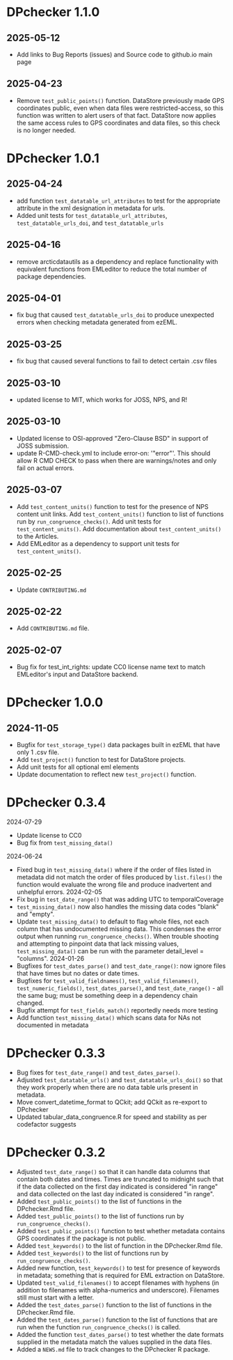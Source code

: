 # DPchecker 1.1.0
## 2025-05-12
  * Add links to Bug Reports (issues) and Source code to github.io main page
## 2025-04-23
  * Remove `test_public_points()` function. DataStore previously made GPS coordinates public, even when data files were restricted-access, so this function was written to alert users of that fact. DataStore now applies the same access rules to GPS coordinates and data files, so this check is no longer needed.

# DPchecker 1.0.1
## 2025-04-24
  * add function `test_datatable_url_attributes` to test for the appropriate attribute in the xml designation in metadata for urls. 
  * Added unit tests for `test_datatable_url_attributes`, `test_datatable_urls_doi`, and `test_datatable_urls`

## 2025-04-16
  * remove arcticdatautils as a dependency and replace functionality with equivalent functions from EMLeditor to reduce the total number of package dependencies.

## 2025-04-01
  * fix bug that caused `test_datatable_urls_doi` to produce unexpected errors when checking metadata generated from ezEML.

## 2025-03-25
  * fix bug that caused several functions to fail to detect certain .csv files

## 2025-03-10
  * updated license to MIT, which works for JOSS, NPS, and R!
## 2025-03-10
  * Updated license to OSI-approved "Zero-Clause BSD" in support of JOSS submission.
  * update R-CMD-check.yml to include error-on: '"error"'. This should allow R CMD CHECK to pass when there are warnings/notes and only fail on actual errors.

## 2025-03-07
  * Add `test_content_units()` function to test for the presence of NPS content unit links. Add `test_content_units()` function to list of functions run by `run_congruence_checks()`. Add unit tests for `test_content_units()`. Add documentation about `test_content_units()` to the Articles.
  * Add EMLeditor as a dependency to support unit tests for `test_content_units()`.
## 2025-02-25
  * Update `CONTRIBUTING.md`
## 2025-02-22
  * Add `CONTRIBUTING.md` file.
  
## 2025-02-07
* Bug fix for test_int_rights: update CC0 license name text to match EMLeditor's input and DataStore backend.

# DPchecker 1.0.0 
## 2024-11-05
* Bugfix for `test_storage_type()` data packages built in ezEML that have only 1 .csv file.
* Add `test_project()` function to test for DataStore projects.
* Add unit tests for all optional eml elements
* Update documentation to reflect new `test_project()` function.

# DPchecker 0.3.4

2024-07-29
* Update license to CC0
* Bug fix from `test_missing_data()`

2024-06-24
* Fixed bug in `test_missing_data()` where if the order of files listed in metadata did not match the order of files produced by `list.files()` the function would evaluate the wrong file and produce inadvertent and unhelpful errors.
2024-02-05
* Fix bug in `test_date_range()` that was adding UTC to temporalCoverage
* `test_missing_data()` now also handles the missing data codes "blank" and "empty".
* Update `test_missing_data()` to default to flag whole files, not each column that has undocumented missing data. This condenses the error output when running `run_congruence_checks()`. When trouble shooting and attempting to pinpoint data that lack missing values, `test_missing_data()` can be run with the parameter detail_level = "columns".
2024-01-26
* Bugfixes for `test_dates_parse()` and `test_date_range()`: now ignore files that have times but no dates or date times.
* Bugfixes for `test_valid_fieldnames()`, `test_valid_filenames()`, `test_numeric_fields()`, `test_dates_parse()`, and `test_date_range()` - all the same bug; must be something deep in a dependency chain changed.
* Bugfix attempt for `test_fields_match()` reportedly needs more testing
* Add function `test_missing_data()` which scans data for NAs not documented in metadata

# DPchecker 0.3.3

* Bug fixes for `test_date_range()` and `test_dates_parse()`.
* Adjusted `test_datatable_urls()` and `test_datatable_urls_doi()` so that they work properly when there are no data table urls present in metadata.
* Move convert_datetime_format to QCkit; add QCkit as re-export to DPchecker
* Updated tabular_data_congruence.R for speed and stability as per codefactor suggests

# DPchecker 0.3.2

* Adjusted `test_date_range()` so that it can handle data columns that contain both dates and times. Times are truncated to midnight such that if the data collected on the first day indicated is considered "in range" and data collected on the last day indicated is considered "in range".
* Added `test_public_points()` to the list of functions in the DPchecker.Rmd file.
* Added `test_public_points()` to the list of functions run by `run_congruence_checks()`.
* Added `test_public_points()` function to test whether metadata contains GPS coordinates if the package is not public.
* Added `test_keywords()` to the list of function in the DPchecker.Rmd file. 
* Added `test_keywords()` to the list of functions run by `run_congruence_checks()`.
* Added new function, `test_keywords()` to test for presence of keywords in metadata; something that is required for EML extraction on DataStore.
* Updated `test_valid_filenames()` to accept filenames with hyphens (in addition to filenames with alpha-numerics and underscore). Filenames still must start with a letter.
* Added the `test_dates_parse()` function to the list of functions in the DPchecker.Rmd file.
* Added the `test_dates_parse()` function to the list of functions that are run when the function `run_congruence_checks()` is called.
* Added the function `test_dates_parse()` to test whether the date formats supplied in the metadata match the values supplied in the data files.
* Added a `NEWS.md` file to track changes to the DPchecker R package.
